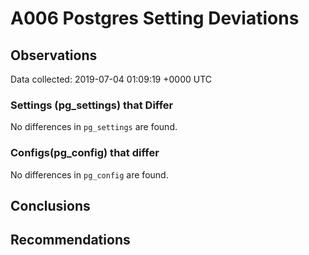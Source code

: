 # A006 Postgres Setting Deviations #

## Observations ##
Data collected: 2019-07-04 01:09:19 +0000 UTC  

### Settings (pg_settings) that Differ ###

No differences in `pg_settings` are found.

### Configs(pg_config) that differ ###

No differences in `pg_config` are found.



## Conclusions ##


## Recommendations ##

